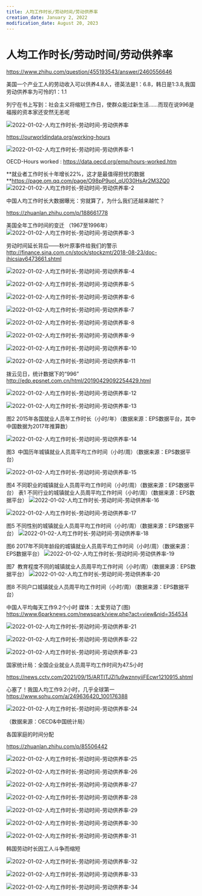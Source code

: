 ```yaml
---
title: 人均工作时长/劳动时间/劳动供养率
creation_date: January 2, 2022
modification_date: August 20, 2023
---
```



# 人均工作时长/劳动时间/劳动供养率

https://www.zhihu.com/question/455193543/answer/2460556646

美国一个产业工人的劳动收入可以供养4.8人，德英法是1：6.8，韩日是1:3.8,我国劳动供养率为可怜的1：1.1

列宁在书上写到：社会主义将缩短工作日，使群众能过新生活……而现在说996是福报的资本家还安然无恙呢

![2022-01-02-人均工作时长-劳动时间-劳动供养率](assets/2022-01-02-人均工作时长-劳动时间-劳动供养率.jpeg)

https://ourworldindata.org/working-hours

![2022-01-02-人均工作时长-劳动时间-劳动供养率-1](assets/2022-01-02-人均工作时长-劳动时间-劳动供养率-1.png)

OECD-Hours worked : https://data.oecd.org/emp/hours-worked.htm

**就业者工作时长十年增长22%，这才是最值得担忧的数据 **https://page.om.qq.com/page/O98pP9uol_qU030HsAr2M3ZQ0
![2022-01-02-人均工作时长-劳动时间-劳动供养率-2](assets/2022-01-02-人均工作时长-劳动时间-劳动供养率-2.jpeg)

中国人均工作时长大数据曝光：穷就算了，为什么我们还越来越忙？

https://zhuanlan.zhihu.com/p/188661778

美国全年工作时间的变迁 （1967至1996年）
![2022-01-02-人均工作时长-劳动时间-劳动供养率-3](assets/2022-01-02-人均工作时长-劳动时间-劳动供养率-3.jpeg)

劳动时间延长背后——秋叶原事件给我们的警示
http://finance.sina.com.cn/stock/stockzmt/2018-08-23/doc-ihicsiav6473661.shtml

![2022-01-02-人均工作时长-劳动时间-劳动供养率-4](assets/2022-01-02-人均工作时长-劳动时间-劳动供养率-4.png)

![2022-01-02-人均工作时长-劳动时间-劳动供养率-5](assets/2022-01-02-人均工作时长-劳动时间-劳动供养率-5.png)

![2022-01-02-人均工作时长-劳动时间-劳动供养率-6](assets/2022-01-02-人均工作时长-劳动时间-劳动供养率-6.png)

![2022-01-02-人均工作时长-劳动时间-劳动供养率-7](assets/2022-01-02-人均工作时长-劳动时间-劳动供养率-7.png)

![2022-01-02-人均工作时长-劳动时间-劳动供养率-8](assets/2022-01-02-人均工作时长-劳动时间-劳动供养率-8.png)

![2022-01-02-人均工作时长-劳动时间-劳动供养率-9](assets/2022-01-02-人均工作时长-劳动时间-劳动供养率-9.png)

![2022-01-02-人均工作时长-劳动时间-劳动供养率-10](assets/2022-01-02-人均工作时长-劳动时间-劳动供养率-10.png)

![2022-01-02-人均工作时长-劳动时间-劳动供养率-11](assets/2022-01-02-人均工作时长-劳动时间-劳动供养率-11.png)

拨云见日，统计数据下的“996”
http://edp.epsnet.com.cn/html/20190429092254429.html

![2022-01-02-人均工作时长-劳动时间-劳动供养率-12](assets/2022-01-02-人均工作时长-劳动时间-劳动供养率-12.png)

![2022-01-02-人均工作时长-劳动时间-劳动供养率-13](assets/2022-01-02-人均工作时长-劳动时间-劳动供养率-13.png)

图2 2015年各国就业人员年工作时长（小时/年）（数据来源：EPS数据平台，其中中国数据为2017年推算数）

![2022-01-02-人均工作时长-劳动时间-劳动供养率-14](assets/2022-01-02-人均工作时长-劳动时间-劳动供养率-14.png)

图3  中国历年城镇就业人员周平均工作时间（小时/周）（数据来源：EPS数据平台）

![2022-01-02-人均工作时长-劳动时间-劳动供养率-15](assets/2022-01-02-人均工作时长-劳动时间-劳动供养率-15.png)

图4 不同职业的城镇就业人员周平均工作时间（小时/周）（数据来源：EPS数据平台）
表1 不同行业的城镇就业人员周平均工作时间（小时/周）（数据来源：EPS数据平台）
![2022-01-02-人均工作时长-劳动时间-劳动供养率-16](assets/2022-01-02-人均工作时长-劳动时间-劳动供养率-16.png)

![2022-01-02-人均工作时长-劳动时间-劳动供养率-17](assets/2022-01-02-人均工作时长-劳动时间-劳动供养率-17.png)

图5 不同性别的城镇就业人员周平均工作时间（小时/周）（数据来源：EPS数据平台）
![2022-01-02-人均工作时长-劳动时间-劳动供养率-18](assets/2022-01-02-人均工作时长-劳动时间-劳动供养率-18.png)

图6 2017年不同年龄段的城镇就业人员周平均工作时间（小时/周）（数据来源：EPS数据平台）
![2022-01-02-人均工作时长-劳动时间-劳动供养率-19](assets/2022-01-02-人均工作时长-劳动时间-劳动供养率-19.png)

图7  教育程度不同的城镇就业人员周平均工作时间（小时/周）（数据来源：EPS数据平台）
![2022-01-02-人均工作时长-劳动时间-劳动供养率-20](assets/2022-01-02-人均工作时长-劳动时间-劳动供养率-20.png)

图8 不同户口城镇就业人员周平均工作时间（小时/周）（数据来源：EPS数据平台）

中国人平均每天工作9.2个小时 媒体：太爱劳动了(图)
https://www.6parknews.com/newspark/view.php?act=view&nid=354534

![2022-01-02-人均工作时长-劳动时间-劳动供养率-21](assets/2022-01-02-人均工作时长-劳动时间-劳动供养率-21.jpeg)

![2022-01-02-人均工作时长-劳动时间-劳动供养率-22](assets/2022-01-02-人均工作时长-劳动时间-劳动供养率-22.jpeg)

![2022-01-02-人均工作时长-劳动时间-劳动供养率-23](assets/2022-01-02-人均工作时长-劳动时间-劳动供养率-23.jpeg)

国家统计局：全国企业就业人员周平均工作时间为47.5小时

https://news.cctv.com/2021/09/15/ARTITJZI1u9wznnyiiFEcwr1210915.shtml

心塞了！我国人均工作9.2小时，几乎全球第一
https://www.sohu.com/a/249636420_100176388

![2022-01-02-人均工作时长-劳动时间-劳动供养率-24](assets/2022-01-02-人均工作时长-劳动时间-劳动供养率-24.jpeg)

（数据来源：OECD&中国统计局）

各国家庭的时间分配

https://zhuanlan.zhihu.com/p/85506442

![2022-01-02-人均工作时长-劳动时间-劳动供养率-25](assets/2022-01-02-人均工作时长-劳动时间-劳动供养率-25.png)

![2022-01-02-人均工作时长-劳动时间-劳动供养率-26](assets/2022-01-02-人均工作时长-劳动时间-劳动供养率-26.png)

![2022-01-02-人均工作时长-劳动时间-劳动供养率-27](assets/2022-01-02-人均工作时长-劳动时间-劳动供养率-27.png)

![2022-01-02-人均工作时长-劳动时间-劳动供养率-28](assets/2022-01-02-人均工作时长-劳动时间-劳动供养率-28.png)

![2022-01-02-人均工作时长-劳动时间-劳动供养率-29](assets/2022-01-02-人均工作时长-劳动时间-劳动供养率-29.png)

![2022-01-02-人均工作时长-劳动时间-劳动供养率-30](assets/2022-01-02-人均工作时长-劳动时间-劳动供养率-30.png)

![2022-01-02-人均工作时长-劳动时间-劳动供养率-31](assets/2022-01-02-人均工作时长-劳动时间-劳动供养率-31.png)

韩国劳动时长因工人斗争而缩短

![2022-01-02-人均工作时长-劳动时间-劳动供养率-32](assets/2022-01-02-人均工作时长-劳动时间-劳动供养率-32.jpeg)

![2022-01-02-人均工作时长-劳动时间-劳动供养率-33](assets/2022-01-02-人均工作时长-劳动时间-劳动供养率-33.jpeg)

![2022-01-02-人均工作时长-劳动时间-劳动供养率-34](assets/2022-01-02-人均工作时长-劳动时间-劳动供养率-34.jpeg)

